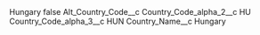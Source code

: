<?xml version="1.0" encoding="UTF-8"?>
<CustomMetadata xmlns="http://soap.sforce.com/2006/04/metadata" xmlns:xsi="http://www.w3.org/2001/XMLSchema-instance" xmlns:xsd="http://www.w3.org/2001/XMLSchema">
    <label>Hungary</label>
    <protected>false</protected>
    <values>
        <field>Alt_Country_Code__c</field>
        <value xsi:nil="true"/>
    </values>
    <values>
        <field>Country_Code_alpha_2__c</field>
        <value xsi:type="xsd:string">HU</value>
    </values>
    <values>
        <field>Country_Code_alpha_3__c</field>
        <value xsi:type="xsd:string">HUN</value>
    </values>
    <values>
        <field>Country_Name__c</field>
        <value xsi:type="xsd:string">Hungary</value>
    </values>
</CustomMetadata>
